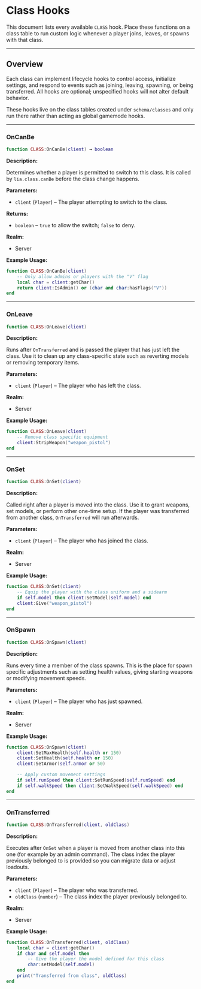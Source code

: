 # Class Hooks

This document lists every available `CLASS` hook. Place these functions on a class table to run custom logic whenever a player joins, leaves, or spawns with that class.

---

## Overview

Each class can implement lifecycle hooks to control access, initialize settings, and respond to events such as joining, leaving, spawning, or being transferred. All hooks are optional; unspecified hooks will not alter default behavior.

These hooks live on the class tables created under `schema/classes` and only run there rather than acting as global gamemode hooks.

---

### OnCanBe

```lua
function CLASS:OnCanBe(client) → boolean
```

**Description:**

Determines whether a player is permitted to switch to this class. It is called
by `lia.class.canBe` before the class change happens.

**Parameters:**

* `client` (`Player`) – The player attempting to switch to the class.


**Returns:**

* `boolean` – `true` to allow the switch; `false` to deny.

**Realm:**

* Server


**Example Usage:**

```lua
function CLASS:OnCanBe(client)
    -- Only allow admins or players with the "V" flag
    local char = client:getChar()
    return client:IsAdmin() or (char and char:hasFlags("V"))
end
```

---

### OnLeave

```lua
function CLASS:OnLeave(client)
```

**Description:**

Runs after `OnTransferred` and is passed the player that has just left the
class. Use it to clean up any class-specific state such as reverting models or
removing temporary items.

**Parameters:**

* `client` (`Player`) – The player who has left the class.


**Realm:**

* Server


**Example Usage:**

```lua
function CLASS:OnLeave(client)
    -- Remove class specific equipment
    client:StripWeapon("weapon_pistol")
end
```

---

### OnSet

```lua
function CLASS:OnSet(client)
```

**Description:**

Called right after a player is moved into the class. Use it to grant weapons,
set models, or perform other one-time setup. If the player was transferred from
another class, `OnTransferred` will run afterwards.

**Parameters:**

* `client` (`Player`) – The player who has joined the class.


**Realm:**

* Server


**Example Usage:**

```lua
function CLASS:OnSet(client)
    -- Equip the player with the class uniform and a sidearm
    if self.model then client:SetModel(self.model) end
    client:Give("weapon_pistol")
end
```

---

### OnSpawn

```lua
function CLASS:OnSpawn(client)
```

**Description:**

Runs every time a member of the class spawns. This is the place for spawn
specific adjustments such as setting health values, giving starting weapons or
modifying movement speeds.

**Parameters:**

* `client` (`Player`) – The player who has just spawned.


**Realm:**

* Server


**Example Usage:**

```lua
function CLASS:OnSpawn(client)
    client:SetMaxHealth(self.health or 150)
    client:SetHealth(self.health or 150)
    client:SetArmor(self.armor or 50)

    -- Apply custom movement settings
    if self.runSpeed then client:SetRunSpeed(self.runSpeed) end
    if self.walkSpeed then client:SetWalkSpeed(self.walkSpeed) end
end
```

---

### OnTransferred

```lua
function CLASS:OnTransferred(client, oldClass)
```

**Description:**

Executes after `OnSet` when a player is moved from another class into this one
(for example by an admin command). The class index the player previously belonged
to is provided so you can migrate data or adjust loadouts.

**Parameters:**

* `client` (`Player`) – The player who was transferred.
* `oldClass` (`number`) – The class index the player previously belonged to.


**Realm:**

* Server


**Example Usage:**

```lua
function CLASS:OnTransferred(client, oldClass)
    local char = client:getChar()
    if char and self.model then
        -- Give the player the model defined for this class
        char:setModel(self.model)
    end
    print("Transferred from class", oldClass)
end
```
